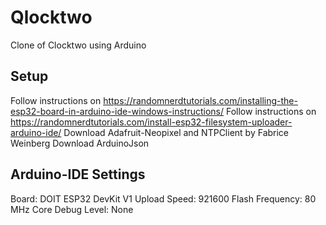 # Qlocktwo
Clone of Clocktwo using Arduino

 Setup
--------------------------------------
 Follow instructions on https://randomnerdtutorials.com/installing-the-esp32-board-in-arduino-ide-windows-instructions/
 Follow instructions on https://randomnerdtutorials.com/install-esp32-filesystem-uploader-arduino-ide/
 Download Adafruit-Neopixel and NTPClient by Fabrice Weinberg
 Download ArduinoJson
 
 Arduino-IDE Settings
--------------------------------------
 Board: DOIT ESP32 DevKit V1
 Upload Speed: 921600
 Flash Frequency: 80 MHz
 Core Debug Level: None
